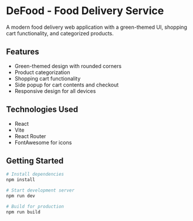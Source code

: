 # DeFood - Food Delivery Service

A modern food delivery web application with a green-themed UI, shopping cart functionality, and categorized products.

## Features

- Green-themed design with rounded corners
- Product categorization
- Shopping cart functionality
- Side popup for cart contents and checkout
- Responsive design for all devices

## Technologies Used

- React
- Vite
- React Router
- FontAwesome for icons

## Getting Started

```bash
# Install dependencies
npm install

# Start development server
npm run dev

# Build for production
npm run build
```